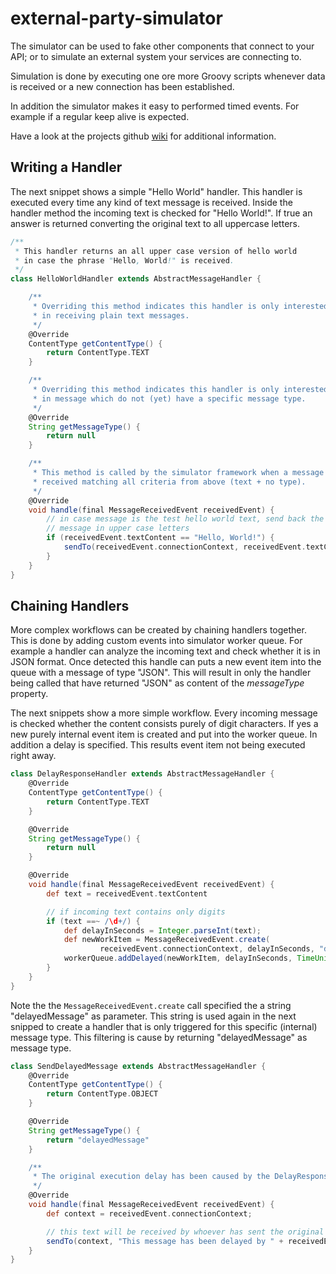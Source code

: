 external-party-simulator
========================

The simulator can be used to fake other components that connect to your
API; or to simulate an external system your services are connecting to.

Simulation is done by executing one ore more Groovy scripts whenever data is
received or a new connection has been established.

In addition the simulator makes it easy to performed timed events. For example
if a regular keep alive is expected.

Have a look at the projects github [wiki](https://github.com/Domo42/external-party-simulator/wiki)
for additional information.


## Writing a Handler

The next snippet shows a simple "Hello World" handler. This handler is executed
every time any kind of text message is received. Inside the handler method
the incoming text is checked for "Hello World!". If true an answer is returned
converting the original text to all uppercase letters.

```groovy
/**
 * This handler returns an all upper case version of hello world
 * in case the phrase "Hello, World!" is received.
 */
class HelloWorldHandler extends AbstractMessageHandler {

    /**
     * Overriding this method indicates this handler is only interested
     * in receiving plain text messages.
     */
    @Override
    ContentType getContentType() {
        return ContentType.TEXT
    }

    /**
     * Overriding this method indicates this handler is only interested
     * in message which do not (yet) have a specific message type.
     */
    @Override
    String getMessageType() {
        return null
    }

    /**
     * This method is called by the simulator framework when a message is
     * received matching all criteria from above (text + no type).
     */
    @Override
    void handle(final MessageReceivedEvent receivedEvent) {
        // in case message is the test hello world text, send back the
        // message in upper case letters
        if (receivedEvent.textContent == "Hello, World!") {
            sendTo(receivedEvent.connectionContext, receivedEvent.textContent.toUpperCase())
        }
    }
}
```

## Chaining Handlers

More complex workflows can be created by chaining handlers together. This is
done by adding custom events into simulator worker queue. For example a handler
can analyze the incoming text and check whether it is in JSON format. Once
detected this handle can puts a new event item into the queue with a message
of type "JSON". This will result in only the handler being called that have
returned "JSON" as content of the _messageType_ property.

The next snippets show a more simple workflow. Every incoming message is
checked whether the content consists purely of digit characters. If yes
a new purely internal event item is created and put into the worker queue.
In addition a delay is specified. This results event item not being executed
right away.

```groovy
class DelayResponseHandler extends AbstractMessageHandler {
    @Override
    ContentType getContentType() {
        return ContentType.TEXT
    }

    @Override
    String getMessageType() {
        return null
    }

    @Override
    void handle(final MessageReceivedEvent receivedEvent) {
        def text = receivedEvent.textContent

        // if incoming text contains only digits
        if (text ==~ /\d+/) {
            def delayInSeconds = Integer.parseInt(text);
            def newWorkItem = MessageReceivedEvent.create(
                    receivedEvent.connectionContext, delayInSeconds, "delayedMessage")
            workerQueue.addDelayed(newWorkItem, delayInSeconds, TimeUnit.SECONDS)
        }
    }
}
```

Note the the ```MessageReceivedEvent.create``` call specified the a string
"delayedMessage" as parameter. This string is used again in the next snipped
to create a handler that is only triggered for this specific (internal)
message type. This filtering is cause by returning "delayedMessage" as message
type.

```groovy
class SendDelayedMessage extends AbstractMessageHandler {
    @Override
    ContentType getContentType() {
        return ContentType.OBJECT
    }

    @Override
    String getMessageType() {
        return "delayedMessage"
    }

    /**
     * The original execution delay has been caused by the DelayResponseHandler.
     */
    @Override
    void handle(final MessageReceivedEvent receivedEvent) {
        def context = receivedEvent.connectionContext;

        // this text will be received by whoever has sent the original digits message
        sendTo(context, "This message has been delayed by " + receivedEvent.objectContent + " seconds.")
    }
}
```

